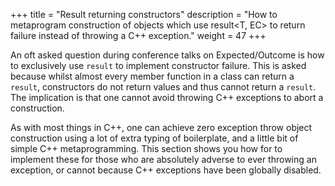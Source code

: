 +++
title = "Result returning constructors"
description = "How to metaprogram construction of objects which use result<T, EC> to return failure instead of throwing a C++ exception."
weight = 47
+++

An oft asked question during conference talks on Expected/Outcome is how to
exclusively use `result` to implement constructor failure. This is asked because
whilst almost every member function in a class can return a `result`, constructors
do not return values and thus cannot return a `result`. The implication is
that one cannot avoid throwing C++ exceptions to abort a construction.

As with most things in C++, one can achieve zero exception throw object
construction using a lot of
extra typing of boilerplate, and a little bit of simple C++ metaprogramming. This section
shows you how for to implement these for those who are absolutely adverse to ever throwing an exception,
or cannot because C++ exceptions have been globally disabled.
